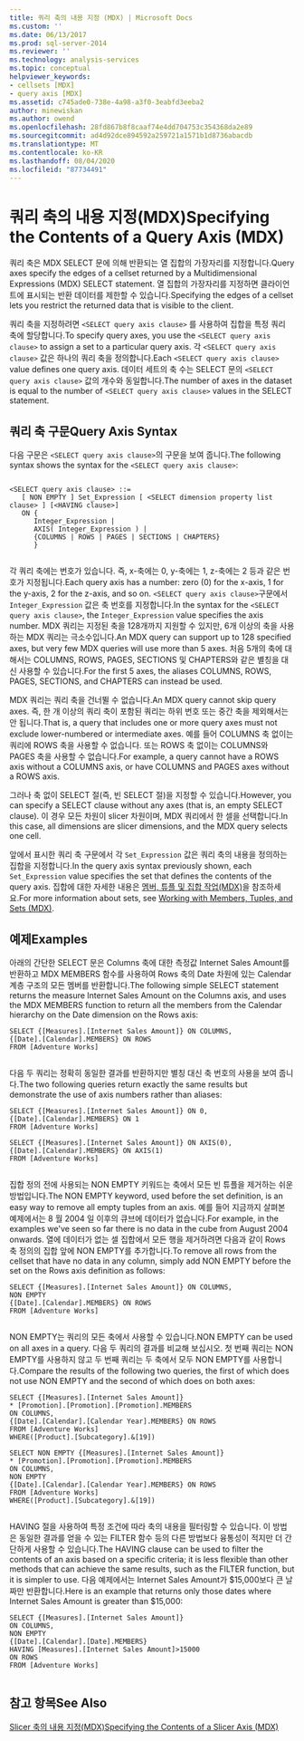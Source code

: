 ```yaml
---
title: 쿼리 축의 내용 지정 (MDX) | Microsoft Docs
ms.custom: ''
ms.date: 06/13/2017
ms.prod: sql-server-2014
ms.reviewer: ''
ms.technology: analysis-services
ms.topic: conceptual
helpviewer_keywords:
- cellsets [MDX]
- query axis [MDX]
ms.assetid: c745ade0-738e-4a98-a3f0-3eabfd3eeba2
author: minewiskan
ms.author: owend
ms.openlocfilehash: 28fd867b8f8caaf74e4dd704753c354368da2e89
ms.sourcegitcommit: ad4d92dce894592a259721a1571b1d8736abacdb
ms.translationtype: MT
ms.contentlocale: ko-KR
ms.lasthandoff: 08/04/2020
ms.locfileid: "87734491"
---
```

# <a name="specifying-the-contents-of-a-query-axis-mdx"></a><span data-ttu-id="e6fe7-102">쿼리 축의 내용 지정(MDX)</span><span class="sxs-lookup"><span data-stu-id="e6fe7-102">Specifying the Contents of a Query Axis (MDX)</span></span>
  <span data-ttu-id="e6fe7-103">쿼리 축은 MDX SELECT 문에 의해 반환되는 열 집합의 가장자리를 지정합니다.</span><span class="sxs-lookup"><span data-stu-id="e6fe7-103">Query axes specify the edges of a cellset returned by a Multidimensional Expressions (MDX) SELECT statement.</span></span> <span data-ttu-id="e6fe7-104">열 집합의 가장자리를 지정하면 클라이언트에 표시되는 반환 데이터를 제한할 수 있습니다.</span><span class="sxs-lookup"><span data-stu-id="e6fe7-104">Specifying the edges of a cellset lets you restrict the returned data that is visible to the client.</span></span>  
  
 <span data-ttu-id="e6fe7-105">쿼리 축을 지정하려면 `<SELECT query axis clause>` 를 사용하여 집합을 특정 쿼리 축에 할당합니다.</span><span class="sxs-lookup"><span data-stu-id="e6fe7-105">To specify query axes, you use the `<SELECT query axis clause>` to assign a set to a particular query axis.</span></span> <span data-ttu-id="e6fe7-106">각 `<SELECT query axis clause>` 값은 하나의 쿼리 축을 정의합니다.</span><span class="sxs-lookup"><span data-stu-id="e6fe7-106">Each `<SELECT query axis clause>` value defines one query axis.</span></span> <span data-ttu-id="e6fe7-107">데이터 세트의 축 수는 SELECT 문의 `<SELECT query axis clause>` 값의 개수와 동일합니다.</span><span class="sxs-lookup"><span data-stu-id="e6fe7-107">The number of axes in the dataset is equal to the number of `<SELECT query axis clause>` values in the SELECT statement.</span></span>  
  
## <a name="query-axis-syntax"></a><span data-ttu-id="e6fe7-108">쿼리 축 구문</span><span class="sxs-lookup"><span data-stu-id="e6fe7-108">Query Axis Syntax</span></span>  
 <span data-ttu-id="e6fe7-109">다음 구문은 `<SELECT query axis clause>`의 구문을 보여 줍니다.</span><span class="sxs-lookup"><span data-stu-id="e6fe7-109">The following syntax shows the syntax for the `<SELECT query axis clause>`:</span></span>  
  
```  
  
<SELECT query axis clause> ::=  
   [ NON EMPTY ] Set_Expression [ <SELECT dimension property list clause> ] [<HAVING clause>]  
   ON {  
      Integer_Expression |   
      AXIS( Integer_Expression ) |   
      {COLUMNS | ROWS | PAGES | SECTIONS | CHAPTERS}     
      }  
  
```  
  
 <span data-ttu-id="e6fe7-110">각 쿼리 축에는 번호가 있습니다. 즉, x-축에는 0, y-축에는 1, z-축에는 2 등과 같은 번호가 지정됩니다.</span><span class="sxs-lookup"><span data-stu-id="e6fe7-110">Each query axis has a number: zero (0) for the x-axis, 1 for the y-axis, 2 for the z-axis, and so on.</span></span> <span data-ttu-id="e6fe7-111">`<SELECT query axis clause>`구문에서 `Integer_Expression` 값은 축 번호를 지정합니다.</span><span class="sxs-lookup"><span data-stu-id="e6fe7-111">In the syntax for the `<SELECT query axis clause>`, the `Integer_Expression` value specifies the axis number.</span></span> <span data-ttu-id="e6fe7-112">MDX 쿼리는 지정된 축을 128개까지 지원할 수 있지만, 6개 이상의 축을 사용하는 MDX 쿼리는 극소수입니다.</span><span class="sxs-lookup"><span data-stu-id="e6fe7-112">An MDX query can support up to 128 specified axes, but very few MDX queries will use more than 5 axes.</span></span> <span data-ttu-id="e6fe7-113">처음 5개의 축에 대해서는 COLUMNS, ROWS, PAGES, SECTIONS 및 CHAPTERS와 같은 별칭을 대신 사용할 수 있습니다.</span><span class="sxs-lookup"><span data-stu-id="e6fe7-113">For the first 5 axes, the aliases COLUMNS, ROWS, PAGES, SECTIONS, and CHAPTERS can instead be used.</span></span>  
  
 <span data-ttu-id="e6fe7-114">MDX 쿼리는 쿼리 축을 건너뛸 수 없습니다.</span><span class="sxs-lookup"><span data-stu-id="e6fe7-114">An MDX query cannot skip query axes.</span></span> <span data-ttu-id="e6fe7-115">즉, 한 개 이상의 쿼리 축이 포함된 쿼리는 하위 번호 또는 중간 축을 제외해서는 안 됩니다.</span><span class="sxs-lookup"><span data-stu-id="e6fe7-115">That is, a query that includes one or more query axes must not exclude lower-numbered or intermediate axes.</span></span> <span data-ttu-id="e6fe7-116">예를 들어 COLUMNS 축 없이는 쿼리에 ROWS 축을 사용할 수 없습니다. 또는 ROWS 축 없이는 COLUMNS와 PAGES 축을 사용할 수 없습니다.</span><span class="sxs-lookup"><span data-stu-id="e6fe7-116">For example, a query cannot have a ROWS axis without a COLUMNS axis, or have COLUMNS and PAGES axes without a ROWS axis.</span></span>  
  
 <span data-ttu-id="e6fe7-117">그러나 축 없이 SELECT 절(즉, 빈 SELECT 절)을 지정할 수 있습니다.</span><span class="sxs-lookup"><span data-stu-id="e6fe7-117">However, you can specify a SELECT clause without any axes (that is, an empty SELECT clause).</span></span> <span data-ttu-id="e6fe7-118">이 경우 모든 차원이 slicer 차원이며, MDX 쿼리에서 한 셀을 선택합니다.</span><span class="sxs-lookup"><span data-stu-id="e6fe7-118">In this case, all dimensions are slicer dimensions, and the MDX query selects one cell.</span></span>  
  
 <span data-ttu-id="e6fe7-119">앞에서 표시한 쿼리 축 구문에서 각 `Set_Expression` 값은 쿼리 축의 내용을 정의하는 집합을 지정합니다.</span><span class="sxs-lookup"><span data-stu-id="e6fe7-119">In the query axis syntax previously shown, each `Set_Expression` value specifies the set that defines the contents of the query axis.</span></span> <span data-ttu-id="e6fe7-120">집합에 대한 자세한 내용은 [멤버, 튜플 및 집합 작업&#40;MDX&#41;](working-with-members-tuples-and-sets-mdx.md)을 참조하세요.</span><span class="sxs-lookup"><span data-stu-id="e6fe7-120">For more information about sets, see [Working with Members, Tuples, and Sets &#40;MDX&#41;](working-with-members-tuples-and-sets-mdx.md).</span></span>  
  
## <a name="examples"></a><span data-ttu-id="e6fe7-121">예제</span><span class="sxs-lookup"><span data-stu-id="e6fe7-121">Examples</span></span>  
 <span data-ttu-id="e6fe7-122">아래의 간단한 SELECT 문은 Columns 축에 대한 측정값 Internet Sales Amount를 반환하고 MDX MEMBERS 함수를 사용하여 Rows 축의 Date 차원에 있는 Calendar 계층 구조의 모든 멤버를 반환합니다.</span><span class="sxs-lookup"><span data-stu-id="e6fe7-122">The following simple SELECT statement returns the measure Internet Sales Amount on the Columns axis, and uses the MDX MEMBERS function to return all the members from the Calendar hierarchy on the Date dimension on the Rows axis:</span></span>  
  
```  
SELECT {[Measures].[Internet Sales Amount]} ON COLUMNS,  
{[Date].[Calendar].MEMBERS} ON ROWS  
FROM [Adventure Works]  
  
```  
  
 <span data-ttu-id="e6fe7-123">다음 두 쿼리는 정확히 동일한 결과를 반환하지만 별칭 대신 축 번호의 사용을 보여 줍니다.</span><span class="sxs-lookup"><span data-stu-id="e6fe7-123">The two following queries return exactly the same results but demonstrate the use of axis numbers rather than aliases:</span></span>  
  
```  
SELECT {[Measures].[Internet Sales Amount]} ON 0,  
{[Date].[Calendar].MEMBERS} ON 1  
FROM [Adventure Works]  
  
SELECT {[Measures].[Internet Sales Amount]} ON AXIS(0),  
{[Date].[Calendar].MEMBERS} ON AXIS(1)  
FROM [Adventure Works]  
  
```  
  
 <span data-ttu-id="e6fe7-124">집합 정의 전에 사용되는 NON EMPTY 키워드는 축에서 모든 빈 튜플을 제거하는 쉬운 방법입니다.</span><span class="sxs-lookup"><span data-stu-id="e6fe7-124">The NON EMPTY keyword, used before the set definition, is an easy way to remove all empty tuples from an axis.</span></span> <span data-ttu-id="e6fe7-125">예를 들어 지금까지 살펴본 예제에서는 8 월 2004 일 이후의 큐브에 데이터가 없습니다.</span><span class="sxs-lookup"><span data-stu-id="e6fe7-125">For example, in the examples we've seen so far there is no data in the cube from August 2004 onwards.</span></span> <span data-ttu-id="e6fe7-126">열에 데이터가 없는 셀 집합에서 모든 행을 제거하려면 다음과 같이 Rows 축 정의의 집합 앞에 NON EMPTY를 추가합니다.</span><span class="sxs-lookup"><span data-stu-id="e6fe7-126">To remove all rows from the cellset that have no data in any column, simply add NON EMPTY before the set on the Rows axis definition as follows:</span></span>  
  
```  
SELECT {[Measures].[Internet Sales Amount]} ON COLUMNS,  
NON EMPTY  
{[Date].[Calendar].MEMBERS} ON ROWS  
FROM [Adventure Works]  
  
```  
  
 <span data-ttu-id="e6fe7-127">NON EMPTY는 쿼리의 모든 축에서 사용할 수 있습니다.</span><span class="sxs-lookup"><span data-stu-id="e6fe7-127">NON EMPTY can be used on all axes in a query.</span></span> <span data-ttu-id="e6fe7-128">다음 두 쿼리의 결과를 비교해 보십시오. 첫 번째 쿼리는 NON EMPTY를 사용하지 않고 두 번째 쿼리는 두 축에서 모두 NON EMPTY를 사용합니다.</span><span class="sxs-lookup"><span data-stu-id="e6fe7-128">Compare the results of the following two queries, the first of which does not use NON EMPTY and the second of which does on both axes:</span></span>  
  
```  
SELECT {[Measures].[Internet Sales Amount]}   
* [Promotion].[Promotion].[Promotion].MEMBERS  
ON COLUMNS,  
{[Date].[Calendar].[Calendar Year].MEMBERS} ON ROWS  
FROM [Adventure Works]  
WHERE([Product].[Subcategory].&[19])  
  
SELECT NON EMPTY {[Measures].[Internet Sales Amount]}   
* [Promotion].[Promotion].[Promotion].MEMBERS  
ON COLUMNS,  
NON EMPTY  
{[Date].[Calendar].[Calendar Year].MEMBERS} ON ROWS  
FROM [Adventure Works]  
WHERE([Product].[Subcategory].&[19])  
  
```  
  
 <span data-ttu-id="e6fe7-129">HAVING 절을 사용하여 특정 조건에 따라 축의 내용을 필터링할 수 있습니다. 이 방법은 동일한 결과를 얻을 수 있는 FILTER 함수 등의 다른 방법보다 융통성이 적지만 더 간단하게 사용할 수 있습니다.</span><span class="sxs-lookup"><span data-stu-id="e6fe7-129">The HAVING clause can be used to filter the contents of an axis based on a specific criteria; it is less flexible than other methods that can achieve the same results, such as the FILTER function, but it is simpler to use.</span></span> <span data-ttu-id="e6fe7-130">다음 예제에서는 Internet Sales Amount가 $15,000보다 큰 날짜만 반환합니다.</span><span class="sxs-lookup"><span data-stu-id="e6fe7-130">Here is an example that returns only those dates where Internet Sales Amount is greater than $15,000:</span></span>  
  
```  
SELECT {[Measures].[Internet Sales Amount]}   
ON COLUMNS,  
NON EMPTY  
{[Date].[Calendar].[Date].MEMBERS}   
HAVING [Measures].[Internet Sales Amount]>15000  
ON ROWS  
FROM [Adventure Works]  
  
```  
  
## <a name="see-also"></a><span data-ttu-id="e6fe7-131">참고 항목</span><span class="sxs-lookup"><span data-stu-id="e6fe7-131">See Also</span></span>  
 [<span data-ttu-id="e6fe7-132">Slicer 축의 내용 지정&#40;MDX&#41;</span><span class="sxs-lookup"><span data-stu-id="e6fe7-132">Specifying the Contents of a Slicer Axis &#40;MDX&#41;</span></span>](mdx-query-and-slicer-axes-specify-the-contents-of-a-slicer-axis.md)  
  
  
